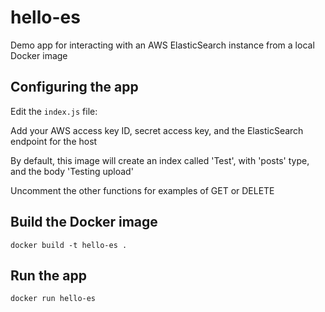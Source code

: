 # hello-es
Demo app for interacting with an AWS ElasticSearch instance from a local Docker image


## Configuring the app

Edit the `index.js` file:

Add your AWS access key ID, secret access key, and the ElasticSearch endpoint for the host

By default, this image will create an index called 'Test', with 'posts' type, and the body 'Testing upload'

Uncomment the other functions for examples of GET or DELETE


## Build the Docker image

```
docker build -t hello-es .
```


## Run the app

```
docker run hello-es
```
